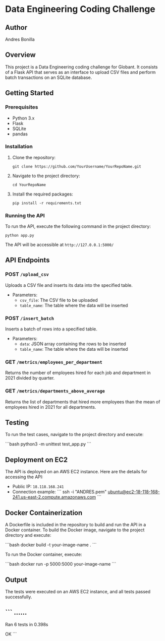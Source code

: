 # Data Engineering Coding Challenge

## Author

Andres Bonilla

## Overview

This project is a Data Engineering coding challenge for Globant. It consists of a Flask API that serves as an interface to upload CSV files and perform batch transactions on an SQLite database.

## Getting Started

### Prerequisites

- Python 3.x
- Flask
- SQLite
- pandas

### Installation

1. Clone the repository:
   ```
   git clone https://github.com/YourUsername/YourRepoName.git
   ```
   
2. Navigate to the project directory:
   ```
   cd YourRepoName
   ```
   
3. Install the required packages:
   ```
   pip install -r requirements.txt
   ```
   
### Running the API

To run the API, execute the following command in the project directory:

```
python app.py
```

The API will be accessible at `http://127.0.0.1:5000/`

## API Endpoints

### POST `/upload_csv`

Uploads a CSV file and inserts its data into the specified table.

- Parameters:
  - `csv_file`: The CSV file to be uploaded
  - `table_name`: The table where the data will be inserted
  
### POST `/insert_batch`

Inserts a batch of rows into a specified table.

- Parameters:
  - `data`: JSON array containing the rows to be inserted
  - `table_name`: The table where the data will be inserted

### GET `/metrics/employees_per_department`

Returns the number of employees hired for each job and department in 2021 divided by quarter.

### GET `/metrics/departments_above_average`

Returns the list of departments that hired more employees than the mean of employees hired in 2021 for all departments.

## Testing

To run the test cases, navigate to the project directory and execute:

\```bash
python3 -m unittest test_app.py
\```

## Deployment on EC2

The API is deployed on an AWS EC2 instance. Here are the details for accessing the API:

- Public IP: `18.118.168.241`
- Connection example: 
  \```
  ssh -i "ANDRES.pem" ubuntu@ec2-18-118-168-241.us-east-2.compute.amazonaws.com
  \```

## Docker Containerization

A Dockerfile is included in the repository to build and run the API in a Docker container. To build the Docker image, navigate to the project directory and execute:

\```bash
docker build -t your-image-name .
\```

To run the Docker container, execute:

\```bash
docker run -p 5000:5000 your-image-name
\```

## Output

The tests were executed on an AWS EC2 instance, and all tests passed successfully.

\```
......
----------------------------------------------------------------------
Ran 6 tests in 0.398s

OK
\```

